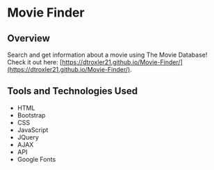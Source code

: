 # Movie Finder

## Overview
Search and get information about a movie using The Movie Database! Check it out here: [https://dtroxler21.github.io/Movie-Finder/](https://dtroxler21.github.io/Movie-Finder/).

## Tools and Technologies Used
-  HTML
-  Bootstrap
-  CSS
-  JavaScript
-  JQuery
-  AJAX
-  API
-  Google Fonts

